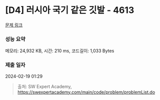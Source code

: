 # [D4] 러시아 국기 같은 깃발 - 4613 

[문제 링크](https://swexpertacademy.com/main/code/problem/problemDetail.do?contestProbId=AWQl9TIK8qoDFAXj) 

### 성능 요약

메모리: 24,932 KB, 시간: 210 ms, 코드길이: 1,033 Bytes

### 제출 일자

2024-02-19 01:29



> 출처: SW Expert Academy, https://swexpertacademy.com/main/code/problem/problemList.do